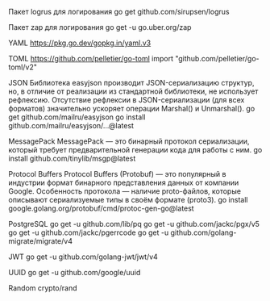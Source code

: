 Пакет logrus для логирования
go get github.com/sirupsen/logrus

Пакет zap для логирования
go get -u go.uber.org/zap

YAML
https://pkg.go.dev/gopkg.in/yaml.v3

TOML
https://github.com/pelletier/go-toml
import "github.com/pelletier/go-toml/v2"

JSON
Библиотека easyjson производит JSON-сериализацию структур, но, в отличие от реализации из стандартной библиотеки,
не использует рефлексию. Отсутствие рефлексии в JSON-сериализации (для всех форматов) значительно ускоряет операции
Marshal() и Unmarshal().
go get github.com/mailru/easyjson
go install github.com/mailru/easyjson/...@latest

MessagePack
MessagePack — это бинарный протокол сериализации, который требует предварительной генерации кода для работы с ним.
go install github.com/tinylib/msgp@latest

Protocol Buffers
Protocol Buffers (Protobuf) — это популярный в индустрии формат бинарного представления данных от компании Google.
Особенность протокола — наличие proto-файлов, которые описывают сериализуемые типы в своём формате (proto3).
go install google.golang.org/protobuf/cmd/protoc-gen-go@latest

PostgreSQL
go get -u github.com/lib/pq
go get -u github.com/jackc/pgx/v5
go get -u github.com/jackc/pgerrcode
go get -u github.com/golang-migrate/migrate/v4

JWT
go get -u github.com/golang-jwt/jwt/v4

UUID
go get -u github.com/google/uuid

Random
crypto/rand